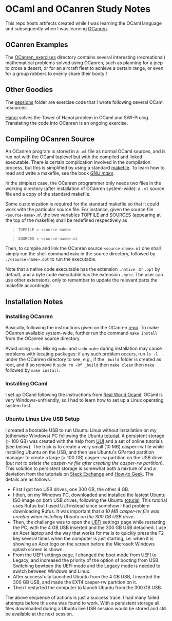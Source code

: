 # OCaml and OCanren Study Notes

This repo hosts artifects created while I was learning the OCaml language and
subsequently when I was learning [OCanren](https://github.com/JetBrains-Research/OCanren).

## OCanren Examples

The [OCanren_exercises](OCanren_exercises) directory contains several interesting (recreational)
mathematical problems solved using OCanren, such as planning for a jeep to
cross a desert, or for an aircraft fleet  to achieve a certain range, or even for a group
robbers to evenly share their booty !


## Other Goodies

The [sessions](sessions) folder are exercise code that I wrote following several OCaml resources.

[Hanoi](Hanoi) solves the Tower of Hanoi problem in OCaml and SWI-Prolog. Translating the code into OCanren  is an ongoing exercise.



## Compiling OCanren Source

An OCanren program is stored in a `.ml` file as normal OCaml sources, and is run not with the OCaml toplevel but with the compiled and linked executable.
There is certain complication involved in the compilation process, but this is simplified  by using a standard
[makefile](https://github.com/YueLiPicasso/intro_ocaml/blob/master/Hanoi/ocanren/Makefile). To learn how to read and write a makefile, see the 
book [_GNU make_](https://www.gnu.org/software/make/manual/).

In the simplest case, the OCanren programmer only needs two files in the working directory (after
installation of OCanren system-wide): a `.ml` source file and a copy of the standard makefile.

Some customization is required for the standard makefile so that it could work
with the particular source file. For instance, given the source file `<source-name>.ml` the two variables TOPFILE and SOURCES (appearing at the top of the makefile) shall be redefined respectively as

> `TOPFILE = <source-name>`

> `SOURCES = <source-name>.ml`

Then, to compile and link the OCanren source `<source-name>.ml` one shall simply run the shell command `make` in the source directory, followed by `./<source-name>.opt` to run the executable. 

Note that a native code executable has the extension `.native ` or `.opt` by default, and a byte code executable has the extension `.byte`. The user can use other extensions, only to remember to update the relevant parts the makefile accordingly! 

## Installation Notes

### Installing OCanren

Basically, following the instructions given on the OCanren [repo](https://github.com/JetBrains-Research/OCanren). To make OCanren available system-wide, further run the command `make install` from the OCanren source directory.

Avoid using `sudo`. Mixing `make` and `sudo make` during installation may cause problems with locating packages:
if any such problem occurs, run `ls -l` under the OCanren directory to see, e.g., if the `_build` folder is created as root, and if so remove it `sudo rm -Rf _build` then `make clean` then `make` followed by `make install`.



### Installing OCaml

I set up OCaml following the instructions from [Real World Ocaml](http://dev.realworldocaml.org/install.html). OCaml is very Windows-unfriendly, so I had to learn how to set up a Linux operating
system first.  

### Ubuntu Linux Live USB Setup

I created a bootable USB to run Ubuntu Linux without installation on my (otherwise Windows) PC following the Ubuntu [toturial](https://ubuntu.com/tutorials/tutorial-create-a-usb-stick-on-ubuntu#1-overview). A persistent storage (> 100 GB) was created with the help from [UUI](https://www.pendrivelinux.com/universal-usb-installer-easy-as-1-2-3) and a set of online tutorials (see below). The trick is to create a very small (10 MB) casper-rw file while installing Ubuntu on the USB, and then use Ubuntu's GParted partition manager to create a large (> 100 GB) casper-rw partition on the USB drive (_but not to delete the casper-rw file after creating the casper-rw partition_). This solution to persistent storage is somewhat both a mixture of and a deviation from the tutorials on [Stack Exchange](https://askubuntu.com/questions/397481/how-to-make-a-persistent-live-ubuntu-usb-with-more-than-4gb) and [How-to Geek](https://www.howtogeek.com/howto/14912/create-a-persistent-bootable-ubuntu-usb-flash-drive/). The details are as follows:

* First I got two USB drives, one 300 GB, the other 4 GB.
* I then, on my Windows PC, downloaded and installed the lastest Ubuntu ISO image on both USB drives, following the Ubuntu [toturial](https://ubuntu.com/tutorials/tutorial-create-a-usb-stick-on-ubuntu#1-overview). This tutorial uses Rufus but I used UUI instead since somehow I had problem downloading Rufus. It was important that _a 10 MB casper-rw file was created when installing Ubuntu on the 300 GB USB drive_.
* Then, the challenge was to open the [UEFI](https://www.windowscentral.com/how-enter-uefi-bios-windows-10-pcs) settings page while restarting the PC, with the 4 GB USB inserted and the 300 GB USB detached. I use an Acer laptop and the way that works for me is to quickly press the F2 key several times when the computer is just starting, i.e. when it is showing an Acer logo on the screen before the Microsoft Windows splash screen is shown. 
* From the UEFI settings page, I changed the boot mode from UEFI to Legacy, and increased the priority of the option of booting from USB. Switching bewteen the UEFI mode and the Legacy mode is needed to switch between Windows and Linux.
* After successfully launched Ubuntu from the 4 GB USB, I inserted the 300 GB USB, and made the EXT4 casper-rw partition on it.
* Then I restarted the computer to launch Ubuntu from the 300 GB USB.

The above sequence of actions is just a success trace. I had many failed attempts before this one was found to work. With a persistent storage all files downloaded during a Ubuntu live USB session would be stored and still be available at the next session.  

